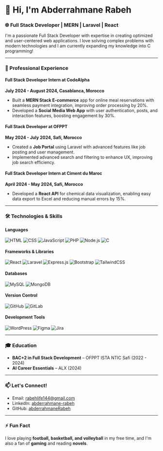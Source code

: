 # 👋 Hi, I'm Abderrahmane Rabeh

### 🌐 Full Stack Developer | MERN | Laravel | React 

I'm a passionate Full Stack Developer with expertise in creating optimized and user-centered web applications. I love solving complex problems with modern technologies and I am currently expanding my knowledge into C programming!

---

### 💼 Professional Experience

#### **Full Stack Developer Intern at CodeAlpha**  
**July 2024 - August 2024, Casablanca, Morocco**  
- Built a **MERN Stack E-commerce** app for online meal reservations with seamless payment integration, improving order processing by 20%.
- Developed a **Social Media Web App** with user authentication, posts, and interaction features, boosting engagement by 30%.

#### **Full Stack Developer at OFPPT**  
**May 2024 - July 2024, Safi, Morocco**  
- Created a **Job Portal** using Laravel with advanced features like job posting and user management.
- Implemented advanced search and filtering to enhance UX, improving job search efficiency.

#### **Full Stack Developer Intern at Ciment du Maroc**  
**April 2024 - May 2024, Safi, Morocco**  
- Developed a **React API** for chemical data visualization, enabling easy data export to Excel and reducing manual errors by 15%.

---

### 🛠️ Technologies & Skills

#### **Languages**
![HTML](https://img.shields.io/badge/HTML-239120?style=for-the-badge&logo=html5&logoColor=white)
![CSS](https://img.shields.io/badge/CSS-1572B6?style=for-the-badge&logo=css3&logoColor=white)
![JavaScript](https://img.shields.io/badge/JavaScript-323330?style=for-the-badge&logo=javascript&logoColor=F7DF1E)
![PHP](https://img.shields.io/badge/PHP-777BB4?style=for-the-badge&logo=php&logoColor=white)
![Node.js](https://img.shields.io/badge/Node.js-339933?style=for-the-badge&logo=nodedotjs&logoColor=white)
![C](https://img.shields.io/badge/C-00599C?style=for-the-badge&logo=c&logoColor=white)

#### **Frameworks & Libraries**
![React](https://img.shields.io/badge/React-20232A?style=for-the-badge&logo=react&logoColor=61DAFB)
![Laravel](https://img.shields.io/badge/Laravel-FF2D20?style=for-the-badge&logo=laravel&logoColor=white)
![Express.js](https://img.shields.io/badge/Express.js-404D59?style=for-the-badge)
![Bootstrap](https://img.shields.io/badge/Bootstrap-563D7C?style=for-the-badge&logo=bootstrap&logoColor=white)
![TailwindCSS](https://img.shields.io/badge/Tailwind_CSS-38B2AC?style=for-the-badge&logo=tailwind-css&logoColor=white)

#### **Databases**
![MySQL](https://img.shields.io/badge/MySQL-4479A1?style=for-the-badge&logo=mysql&logoColor=white)
![MongoDB](https://img.shields.io/badge/MongoDB-4EA94B?style=for-the-badge&logo=mongodb&logoColor=white)

#### **Version Control**
![GitHub](https://img.shields.io/badge/GitHub-100000?style=for-the-badge&logo=github&logoColor=white)
![GitLab](https://img.shields.io/badge/GitLab-FC6D26?style=for-the-badge&logo=gitlab&logoColor=white)

#### **Development Tools**
![WordPress](https://img.shields.io/badge/WordPress-21759B?style=for-the-badge&logo=wordpress&logoColor=white)
![Figma](https://img.shields.io/badge/Figma-F24E1E?style=for-the-badge&logo=figma&logoColor=white)
![Jira](https://img.shields.io/badge/Jira-0052CC?style=for-the-badge&logo=jira&logoColor=white)

---

### 🎓 Education

- **BAC+2 in Full Stack Development** – OFPPT ISTA NTIC Safi (2022 - 2024)
- **AI Career Essentials** – ALX (2024)

---

### 📫 Let's Connect!

- Email: [rabehlife144@gmail.com](mailto:rabehlife144@gmail.com)
- LinkedIn: [abderrahmane-rabeh](https://www.linkedin.com/in/abderrahmane-rabeh-7122b0266/)
- GitHub: [abderrahmaneRabeh](https://github.com/abderrahmaneRabeh)

---

### ⚡ Fun Fact
I love playing **football, basketball, and volleyball** in my free time, and I'm also a fan of **gaming** and reading **novels**.
